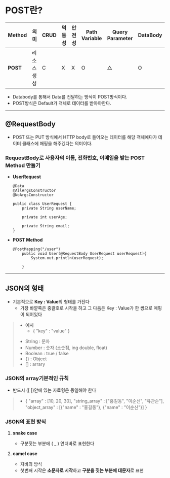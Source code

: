 # POST란?

| Method  | 의미                | CRUD | 멱등성 | 안전성 | Path Variable | Query Parameter | DataBody |
|---------|---------------------|------|--------|--------|---------------|-----------------|----------|
| **POST**   | 리소스 생성          | C    | X      | X      | O             | △               | O        |
- Databody를 통해서 Data를 전달하는 방식이 POST방식이다.
- POST방식은 Default가 객체로 데이터를 받아야한다.
---

## @RequestBody
- POST 또는 PUT 방식에서 HTTP body로 들어오는 데이터를 해당 객체에다가 데이터 클래스에 매핑을 해주겠다는 의미이다.

### RequestBody로 사용자의 이름, 전화번호, 이메일을 받는 POST Method 만들기
- **UserRequest**
   ```
   @Data
   @AllArgsConstructor
   @NoArgsConstructor

   public class UserRequest {
       private String userName;

       private int userAge;

       private String email;
   }
   ```
- **POST Method**
   ```
   @PostMapping("/user")
       public void User(@RequestBody UserRequest userRequest){
           System.out.println(userRequest);

       }
   ```
---
## **JSON의 형태**
- 기본적으로 **Key : Value**의 형태를 가진다
   - 가장 바깥쪽은 중괄호로 시작을 하고 그 다음은 Key : Value가 한 쌍으로 매핑이 되어있다
> - **예시**
>   - {
>    "key" : "value"
>   }
>> 
> - String : 문자
> - Number : 숫자 (소숫점, ing double, float)
> - Boolean : true / false
> - {} : Object
> - [] : arrary

### JSON의 array기본적인 규칙
- 반드시 ([ ])안에 있는 자료형은 동일해야 한다
>   - {
>    "array" : [10, 20, 30],
>    "string_array" : ["홍길동", "이순신", "유관순"],
>    "object_array" : [{"name" : "홍길동"}, {"name" : "이순신"}]
>   }

### JSON의 표현 방식
1. **snake case**
   - 구분짓는 부분에 ( _ ) 언더바로 표현한다

2. **camel case**
   - 자바의 방식
   - 첫번째 시작은 **소문자로 시작**하고 **구분을 짓는 부분에 대문자**로 표현